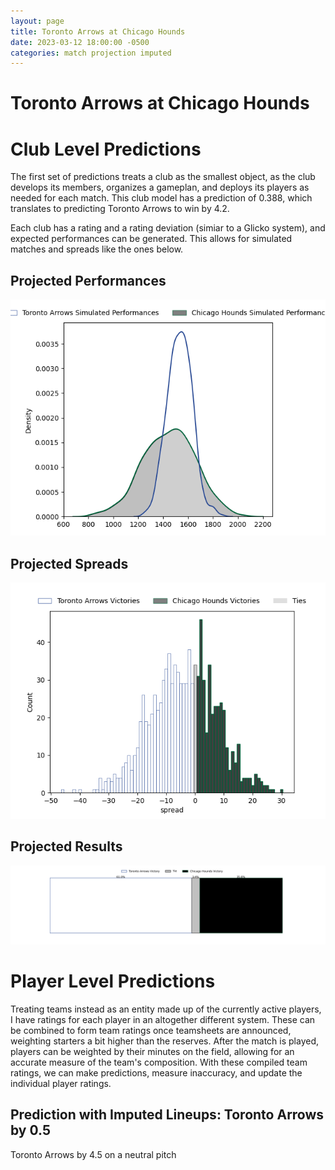 ```yaml
---  
layout: page  
title: Toronto Arrows at Chicago Hounds  
date: 2023-03-12 18:00:00 -0500  
categories: match projection imputed  
---
```

# Toronto Arrows at Chicago Hounds

# Club Level Predictions


The first set of predictions treats a club as the smallest object, as the club develops its members, organizes a gameplan, and deploys its players as needed for each match. This club model has a prediction of 0.388, which translates to predicting Toronto Arrows to win by 4.2.

Each club has a rating and a rating deviation (simiar to a Glicko system), and expected performances can be generated. This allows for simulated matches and spreads like the ones below.
## Projected Performances


![Projected Performances](plots/performances_2023-03-12-ChicagoHounds-TorontoArrows.png)
## Projected Spreads


![Projected Spreads](plots/spreads_2023-03-12-ChicagoHounds-TorontoArrows.png)
## Projected Results


![Projected Results](plots/resultbar_2023-03-12-ChicagoHounds-TorontoArrows.png)
# Player Level Predictions


Treating teams instead as an entity made up of the currently active players, I have ratings for each player in an altogether different system. These can be combined to form team ratings once teamsheets are announced, weighting starters a bit higher than the reserves. After the match is played, players can be weighted by their minutes on the field, allowing for an accurate measure of the team's composition. With these compiled team ratings, we can make predictions, measure inaccuracy, and update the individual player ratings.
## Prediction with Imputed Lineups: Toronto Arrows by 0.5


Toronto Arrows by 4.5 on a neutral pitch

